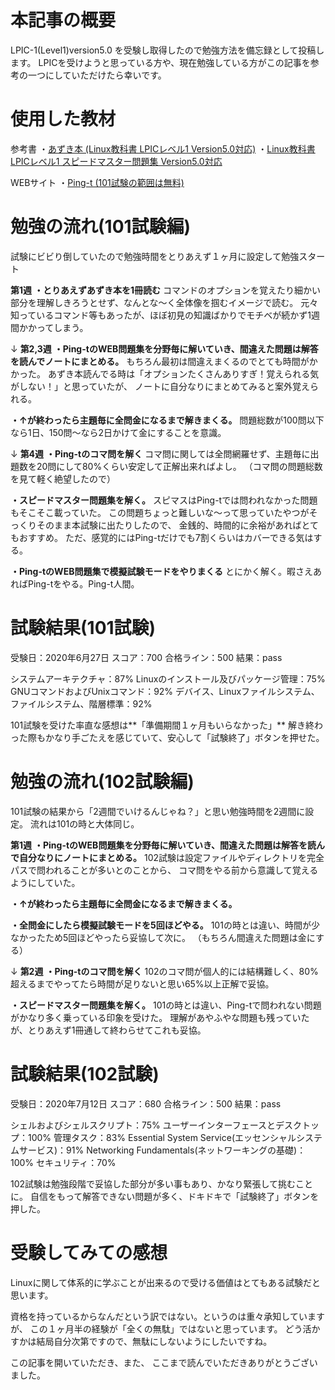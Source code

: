 <!--
title:   【合格体験記】LPIC-1(Level1) ver5.0
tags:    Linux,lpic,初心者
id:      6d4e6dc60ee735266a8b
private: false
-->
# 本記事の概要
LPIC-1(Level1)version5.0 を受験し取得したので勉強方法を備忘録として投稿します。
LPICを受けようと思っている方や、現在勉強している方がこの記事を参考の一つにしていただけたら幸いです。

# 使用した教材
参考書
・[あずき本 (Linux教科書 LPICレベル1 Version5.0対応)](https://www.amazon.co.jp/Linux%E6%95%99%E7%A7%91%E6%9B%B8-LPIC%E3%83%AC%E3%83%99%E3%83%AB1-Version5-0%E5%AF%BE%E5%BF%9C-%E4%B8%AD%E5%B3%B6-%E8%83%BD%E5%92%8C/dp/4798160490/ref=tmm_pap_swatch_0?_encoding=UTF8&qid=&sr=)
・[Linux教科書 LPICレベル1 スピードマスター問題集 Version5.0対応](https://www.amazon.co.jp/gp/product/4798160857/ref=ppx_yo_dt_b_asin_title_o07_s00?ie=UTF8&psc=1)

WEBサイト
・[Ping-t (101試験の範囲は無料)](https://ping-t.com/)

# 勉強の流れ(101試験編)
試験にビビり倒していたので勉強時間をとりあえず１ヶ月に設定して勉強スタート

**第1週**
**・とりあえずあずき本を1冊読む**
コマンドのオプションを覚えたり細かい部分を理解しきろうとせず、なんとな～く全体像を掴むイメージで読む。
元々知っているコマンド等もあったが、ほぼ初見の知識ばかりでモチベが続かず1週間かかってしまう。

↓
**第2,3週**
**・Ping-tのWEB問題集を分野毎に解いていき、間違えた問題は解答を読んでノートにまとめる。**
もちろん最初は間違えまくるのでとても時間がかかった。
あずき本読んでる時は「オプションたくさんありすぎ！覚えられる気がしない！」と思っていたが、
ノートに自分なりにまとめてみると案外覚えられる。

**・↑が終わったら主題毎に全問金になるまで解きまくる。**
問題総数が100問以下なら1日、150問～なら2日かけて金にすることを意識。

↓
**第4週**
**・Ping-tのコマ問を解く**
コマ問に関しては全問網羅せず、主題毎に出題数を20問にして80%くらい安定して正解出来ればよし。
（コマ問の問題総数を見て軽く絶望したので）

**・スピードマスター問題集を解く。**
スピマスはPing-tでは問われなかった問題もそこそこ載っていた。
この問題ちょっと難しいな～って思っていたやつがそっくりそのまま本試験に出たりしたので、
金銭的、時間的に余裕があればとてもおすすめ。
ただ、感覚的にはPing-tだけでも7割くらいはカバーできる気はする。

**・Ping-tのWEB問題集で模擬試験モードをやりまくる**
とにかく解く。暇さえあればPing-tをやる。Ping-t人間。


# 試験結果(101試験)

受験日：2020年6月27日
スコア：700
合格ライン：500
結果：pass

システムアーキテクチャ：87%
Linuxのインストール及びパッケージ管理：75%
GNUコマンドおよびUnixコマンド：92%
デバイス、Linuxファイルシステム、ファイルシステム、階層標準：92%

101試験を受けた率直な感想は**「準備期間１ヶ月もいらなかった」**
解き終わった際もかなり手ごたえを感じていて、安心して「試験終了」ボタンを押せた。

# 勉強の流れ(102試験編)
101試験の結果から「2週間でいけるんじゃね？」と思い勉強時間を2週間に設定。
流れは101の時と大体同じ。


**第1週**
**・Ping-tのWEB問題集を分野毎に解いていき、間違えた問題は解答を読んで自分なりにノートにまとめる。**
102試験は設定ファイルやディレクトリを完全パスで問われることが多いとのことから、
コマ問をやる前から意識して覚えるようにしていた。

**・↑が終わったら主題毎に全問金になるまで解きまくる。**

**・全問金にしたら模擬試験モードを5回ほどやる。**
101の時とは違い、時間が少なかったため5回ほどやったら妥協して次に。
（もちろん間違えた問題は金にする）

↓
**第2週**
**・Ping-tのコマ問を解く**
102のコマ問が個人的には結構難しく、80%超えるまでやってたら時間が足りないと思い65%以上正解で妥協。

**・スピードマスター問題集を解く。**
101の時とは違い、Ping-tで問われない問題がかなり多く乗っている印象を受けた。
理解があやふやな問題も残っていたが、とりあえず1冊通して終わらせてこれも妥協。

# 試験結果(102試験)

受験日：2020年7月12日
スコア：680
合格ライン：500
結果：pass

シェルおよびシェルスクリプト：75%
ユーザーインターフェースとデスクトップ：100%
管理タスク：83%
Essential System Service(エッセンシャルシステムサービス)：91%
Networking Fundamentals(ネットワーキングの基礎)：100%
セキュリティ：70%

102試験は勉強段階で妥協した部分が多い事もあり、かなり緊張して挑むことに。
自信をもって解答できない問題が多く、ドキドキで「試験終了」ボタンを押した。

# 受験してみての感想
Linuxに関して体系的に学ぶことが出来るので受ける価値はとてもある試験だと思います。

資格を持っているからなんだという訳ではない。というのは重々承知していますが、
この１ヶ月半の経験が「全くの無駄」ではないと思っています。
どう活かすかは結局自分次第ですので、無駄にしないようにしたいですね。

この記事を開いていただき、また、
ここまで読んでいただきありがとうございました。